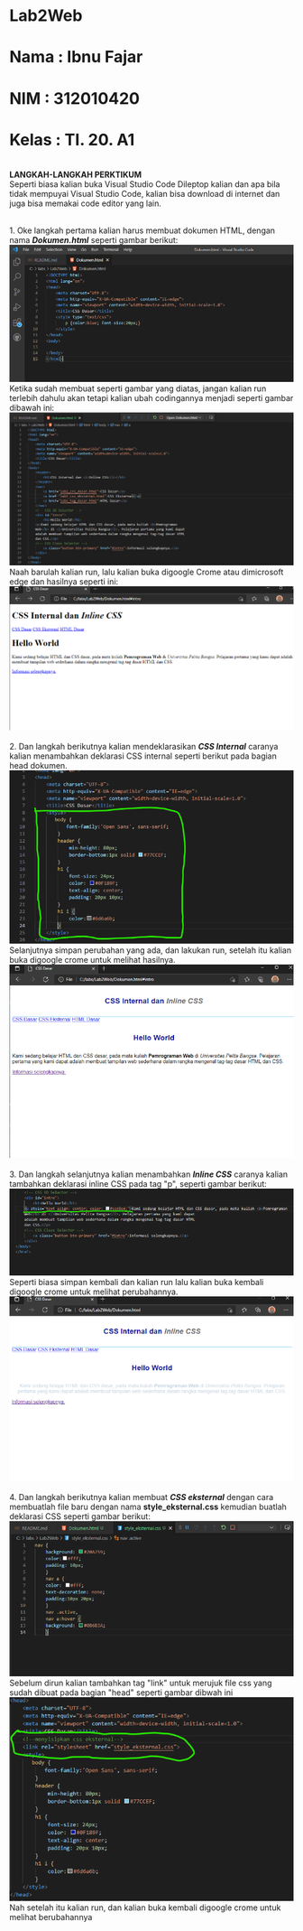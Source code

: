 # Lab2Web

# Nama  : Ibnu Fajar
# NIM   : 312010420
# Kelas : TI. 20. A1

<br>**LANGKAH-LANGKAH PERKTIKUM**
<br> Seperti biasa kalian buka Visual Studio Code Dileptop kalian dan apa bila tidak mempuyai Visual Studio Code, kalian bisa download di internet dan juga bisa memakai code editor yang lain.

<br>1. Oke langkah pertama kalian harus membuat dokumen HTML, dengan nama ***Dokumen.html*** seperti gambar berikut:
<br>![P](gambar/foto1.png)
<br>Ketika sudah membuat seperti gambar yang diatas, jangan kalian run terlebih dahulu akan tetapi kalian ubah codingannya menjadi seperti gambar dibawah ini:
<br>![p](gambar/foto2.png)
<br>Naah barulah kalian run, lalu kalian buka digoogle Crome atau dimicrosoft edge dan hasilnya seperti ini:
<br>![p](gambar/foto3.png)
<br>
<br>2. Dan langkah berikutnya kalian mendeklarasikan ***CSS Internal*** caranya kalian menambahkan deklarasi CSS internal seperti berikut pada bagian head dokumen.
<br>![p](gambar/foto4.png)
<br>Selanjutnya simpan perubahan yang ada, dan lakukan run, setelah itu kalian buka digoogle crome untuk melihat hasilnya.
<br>![p](gambar/foto5.png)
<br>
<br>3. Dan langkah selanjutnya kalian menambahkan ***Inline CSS*** caranya kalian tambahkan deklarasi inline CSS pada tag "p", seperti gambar berikut:
<br>![p](gambar/foto6.png)
<br>Seperti biasa simpan kembali dan kalian run lalu kalian buka kembali digoogle crome untuk melihat perubahannya.
<br>![p](gambar/foto7.png)
<br>
<br>4. Dan langkah berikutnya kalian membuat ***CSS eksternal*** dengan cara membuatlah file baru dengan nama **style_eksternal.css** kemudian buatlah deklarasi CSS seperti gambar berikut:
<br>![p](gambar/foto8.png)
<br>Sebelum dirun kalian tambahkan tag "link" untuk merujuk file css yang sudah dibuat pada bagian "head" seperti gambar dibwah ini
<br>![p](gambar/foto9.png)
<br>Nah setelah itu kalian run, dan kalian buka kembali digoogle crome untuk melihat berubahannya


